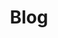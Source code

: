 ---
title: "Blog"
permalink: /blog/
layout: category
taxonomy: blog   
entries_layout: grid   
classes: wide
---